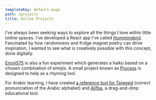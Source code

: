 ```yaml
---
templateKey: default-page
path: /projects
title: Online Projects
---
```

I’ve always been seeking ways to explore all the things I love within little online spaces. I’ve developed a React app I’ve called [Hummingbird](https://www.hummingbird.suddenghazals.com). Fascinated by how randomness and fridge magnet poetry can drive inspiration, I wanted to see what is creatively possible with this concept, done digitally.

[Emoji575](https://www.emoji575.suddenghazals.com) is also a fun experiment which generates a haiku based on a chosen combination of emojis. A small project known as [Process](https://www.process.suddenghazals.com) is designed to help as a rhyming tool.

For Arabic learning, I have created [a reference tool for Tajweed](https://www.tajweed.suddenghazals.com) (correct pronunciation of the Arabic alphabet) and [Alifba](http://alifba.suddenghazals.com), a drag-and-drop educational tool.
